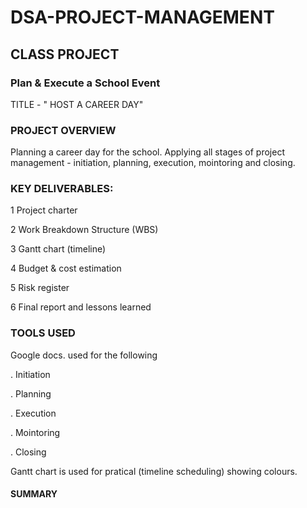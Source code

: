# DSA-PROJECT-MANAGEMENT

## CLASS PROJECT

### Plan & Execute a School Event
TITLE - " HOST A CAREER DAY"

### PROJECT OVERVIEW
Planning a career day for the school. Applying all stages of project management - initiation, planning, execution, mointoring and closing.

### KEY DELIVERABLES:
1 Project charter

2 Work Breakdown Structure (WBS)

3 Gantt chart (timeline)

4 Budget & cost estimation

5 Risk register

6 Final report and lessons learned

### TOOLS USED
Google docs. used for the following

. Initiation

. Planning

. Execution

. Mointoring

. Closing




Gantt chart is used for pratical (timeline scheduling) showing colours.

#### SUMMARY






